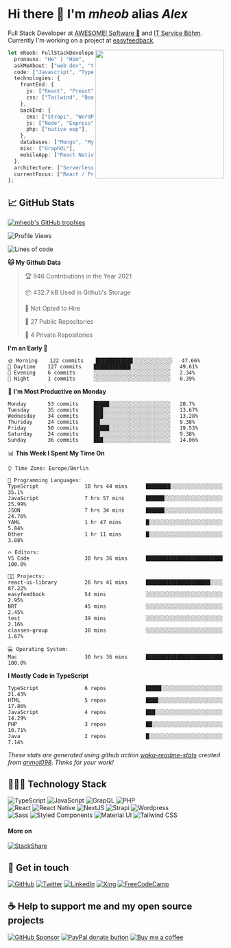 # Hi there 👋 I'm _mheob_ alias _Alex_

Full Stack Developer at [AWESOME! Software 🚀](https://awesome-software.de/) and [IT Service Böhm](https://www.its-boehm.de).\
Currently I'm working on a project at [easyfeedback](https://easy-feedback.de/).

<img align='right' src="https://media.giphy.com/media/M9gbBd9nbDrOTu1Mqx/giphy.gif" width="300">

```ts
let mheob: FullStackDeveloper = {
  pronouns: "He" | "Him",
  askMeAbout: ["web dev", "tech", "soccer", "open source"],
  code: ["Javascript", "Typescript", "PHP"],
  technologies: {
    frontEnd: {
      js: ["React", "Preact", "NextJS"],
      css: ["Tailwind", "Bootstrap", "Styled-Components"],
    },
    backEnd: {
      cms: ["Strapi", "WordPress", "Craft CMS"],
      js: ["Node", "Express"],
      php: ["native oop"],
    },
    databases: ["Mongo", "MySql", "SQLite"],
    misc: ["GraphQL"],
    mobileApp: ["React Native"],
  },
  architecture: ["Serverless", "PWA", "SPA"],
  currentFocus: ["React / Preact", "open source"],
};
```

## 📈 GitHub Stats

[![mheob's GitHub trophies](https://github-profile-trophy.vercel.app/?username=mheob&theme=nord&column=6&row=1&margin-w=15)](https://github.com/mheob)

<!--START_SECTION:waka-->
![Profile Views](http://img.shields.io/badge/Profile%20Views-216-blue)

![Lines of code](https://img.shields.io/badge/From%20Hello%20World%20I%27ve%20Written-683295%20lines%20of%20code-blue)

**🐱 My Github Data** 

> 🏆 946 Contributions in the Year 2021
 > 
> 📦 432.7 kB Used in Github's Storage 
 > 
> 🚫 Not Opted to Hire
 > 
> 📜 27 Public Repositories 
 > 
> 🔑 4 Private Repositories  
 > 
**I'm an Early 🐤** 

```text
🌞 Morning    122 commits    ████████████░░░░░░░░░░░░░   47.66% 
🌆 Daytime    127 commits    ████████████░░░░░░░░░░░░░   49.61% 
🌃 Evening    6 commits      ░░░░░░░░░░░░░░░░░░░░░░░░░   2.34% 
🌙 Night      1 commits      ░░░░░░░░░░░░░░░░░░░░░░░░░   0.39%

```
📅 **I'm Most Productive on Monday** 

```text
Monday       53 commits     █████░░░░░░░░░░░░░░░░░░░░   20.7% 
Tuesday      35 commits     ███░░░░░░░░░░░░░░░░░░░░░░   13.67% 
Wednesday    34 commits     ███░░░░░░░░░░░░░░░░░░░░░░   13.28% 
Thursday     24 commits     ██░░░░░░░░░░░░░░░░░░░░░░░   9.38% 
Friday       50 commits     █████░░░░░░░░░░░░░░░░░░░░   19.53% 
Saturday     24 commits     ██░░░░░░░░░░░░░░░░░░░░░░░   9.38% 
Sunday       36 commits     ███░░░░░░░░░░░░░░░░░░░░░░   14.06%

```


📊 **This Week I Spent My Time On** 

```text
⌚︎ Time Zone: Europe/Berlin

💬 Programming Languages: 
TypeScript               10 hrs 44 mins      ████████░░░░░░░░░░░░░░░░░   35.1% 
JavaScript               7 hrs 57 mins       ██████░░░░░░░░░░░░░░░░░░░   25.99% 
JSON                     7 hrs 34 mins       ██████░░░░░░░░░░░░░░░░░░░   24.76% 
YAML                     1 hr 47 mins        █░░░░░░░░░░░░░░░░░░░░░░░░   5.84% 
Other                    1 hr 11 mins        █░░░░░░░░░░░░░░░░░░░░░░░░   3.88%

🔥 Editors: 
VS Code                  30 hrs 36 mins      █████████████████████████   100.0%

🐱‍💻 Projects: 
react-ui-library         26 hrs 41 mins      █████████████████████░░░░   87.22% 
easyfeedback             54 mins             ░░░░░░░░░░░░░░░░░░░░░░░░░   2.95% 
NRT                      45 mins             ░░░░░░░░░░░░░░░░░░░░░░░░░   2.45% 
test                     39 mins             ░░░░░░░░░░░░░░░░░░░░░░░░░   2.16% 
classen-group            30 mins             ░░░░░░░░░░░░░░░░░░░░░░░░░   1.67%

💻 Operating System: 
Mac                      30 hrs 36 mins      █████████████████████████   100.0%

```

**I Mostly Code in TypeScript** 

```text
TypeScript               6 repos             █████░░░░░░░░░░░░░░░░░░░░   21.43% 
HTML                     5 repos             ████░░░░░░░░░░░░░░░░░░░░░   17.86% 
JavaScript               4 repos             ███░░░░░░░░░░░░░░░░░░░░░░   14.29% 
PHP                      3 repos             ██░░░░░░░░░░░░░░░░░░░░░░░   10.71% 
Java                     2 repos             █░░░░░░░░░░░░░░░░░░░░░░░░   7.14%

```



<!--END_SECTION:waka-->

_These stats are generated using github action [waka-readme-stats](https://github.com/marketplace/actions/profile-readme-development-stats) created from [anmol098](https://github.com/anmol098). Thnks for your work!_

## 🧑🏽‍💻 Technology Stack

![TypeScript](https://img.shields.io/badge/TypeScript-007ACC.svg?&style=for-the-badge&logo=typescript&logoColor=white)
![JavaScript](https://img.shields.io/badge/JavaScript-F7DF1E.svg?&style=for-the-badge&logo=javascript&logoColor=black)
![GrapQL](https://img.shields.io/badge/GrapQL-e10098?style=for-the-badge&logo=graphql&logoColor=white)
![PHP](https://img.shields.io/badge/php-777BB4.svg?&style=for-the-badge&logo=php&logoColor=white)\
![React](https://img.shields.io/badge/React-20232a.svg?&style=for-the-badge&logo=react&logoColor=%2361DAFB)
![React Native](https://img.shields.io/badge/React_Native-20232a.svg?&style=for-the-badge&logo=react&logoColor=%2361DAFB)
![NextJS](https://img.shields.io/badge/NextJs-000000?style=for-the-badge&logo=next.js&logoColor=white)
![Strapi](https://img.shields.io/badge/Strapi-2f2e8b?style=for-the-badge&logo=strapi&logoColor=white)
![Wordpress](https://img.shields.io/badge/Wordpress-21759b?style=for-the-badge&logo=wordpress&logoColor=white)\
![Sass](https://img.shields.io/badge/sass-CC6699.svg?&style=for-the-badge&logo=sass&logoColor=white)
![Styled Components](https://img.shields.io/badge/Styled_Components-db7093?style=for-the-badge&logo=styled-components&logoColor=white)
![Material UI](https://img.shields.io/badge/Material_UI-0081CB?style=for-the-badge&logo=material-ui&logoColor=white)
![Tailwind CSS](https://img.shields.io/badge/tailwindcss-38B2AC.svg?&style=for-the-badge&logo=tailwind-css&logoColor=white)

#### More on

[![StackShare](https://img.shields.io/badge/StackShare-008ff9.svg?style=for-the-badge&logo=stackshare&logoColor=white)](https://stackshare.io/mheob/general)

## 💬 Get in touch

[![GitHub](https://img.shields.io/badge/github-100000.svg?&style=for-the-badge&logo=github&logoColor=white)](https://github.com/mheob)
[![Twitter](https://img.shields.io/badge/twitter-1da1f2.svg?&style=for-the-badge&logo=twitter&logoColor=white)](https://twitter.com/mheob_a)
[![LinkedIn](https://img.shields.io/badge/LinkedIn-0077b5.svg?style=for-the-badge&logo=linkedin&logoColor=white)](https://www.linkedin.com/in/itsb)
[![Xing](https://img.shields.io/badge/Xing-006567.svg?style=for-the-badge&logo=xing&logoColor=white)](https://www.xing.com/profile/Alexander_Boehm64)
[![FreeCodeCamp](https://img.shields.io/badge/FreeCodeCamp-0a0b23.svg?style=for-the-badge&logo=freecodecamp&logoColor=white)](https://www.freecodecamp.org/mheob)

## ☕️ Help to support me and my open source projects

[![GitHub Sponsor](https://img.shields.io/badge/Sponsor-%23100000.svg?&style=for-the-badge&logo=github&logoColor=white)](https://github.com/sponsors/mheob)
[![PayPal donate button](https://img.shields.io/badge/paypal-%2300457C.svg?&style=for-the-badge&logo=paypal&logoColor=white)](https://www.paypal.me/mheob)
[![Buy me a coffee](https://img.shields.io/badge/Buy%20me%20a%20coffee-ff813f.svg?style=for-the-badge&logo=buy%20me%20a%20coffee&logoColor=white)](https://www.buymeacoffee.com/mheob)

